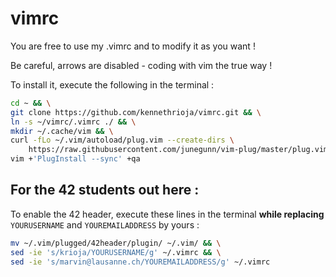 # vimrc

You are free to use my .vimrc and to modify it as you want !

Be careful, arrows are disabled - coding with vim the true way !

To install it, execute the following in the terminal : 

```sh
cd ~ && \
git clone https://github.com/kennethrioja/vimrc.git && \
ln -s ~/vimrc/.vimrc ./ && \
mkdir ~/.cache/vim && \
curl -fLo ~/.vim/autoload/plug.vim --create-dirs \
    https://raw.githubusercontent.com/junegunn/vim-plug/master/plug.vim && \
vim +'PlugInstall --sync' +qa
```

## For the 42 students out here :

To enable the 42 header, execute these lines in the terminal **while replacing** ```YOURUSERNAME``` and ```YOUREMAILADDRESS``` by yours :

```sh
mv ~/.vim/plugged/42header/plugin/ ~/.vim/ && \
sed -ie 's/krioja/YOURUSERNAME/g' ~/.vimrc && \
sed -ie 's/marvin@lausanne.ch/YOUREMAILADDRESS/g' ~/.vimrc
```
